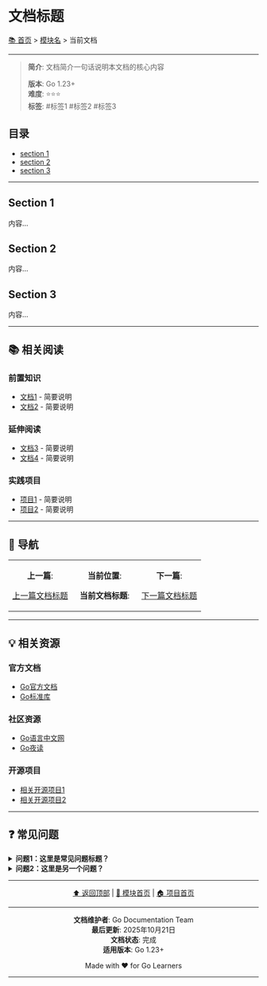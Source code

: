 # 文档标题

<!-- ===========================================
     导航组件模板 - 请根据实际情况调整路径
     =========================================== -->

<!-- 面包屑导航 -->
[📚 首页](../README.md) > [模块名](./README.md) > 当前文档

---

> **简介**: 文档简介一句话说明本文档的核心内容
>
> **版本**: Go 1.23+  
> **难度**: ⭐⭐⭐  
> **标签**: #标签1 #标签2 #标签3

## 目录

- [section 1](#section-1)
- [section 2](#section-2)
- [section 3](#section-3)

---

## Section 1

内容...

## Section 2

内容...

## Section 3

内容...

---

## 📚 相关阅读

### 前置知识

- [文档1](./path/to/doc1.md) - 简要说明
- [文档2](./path/to/doc2.md) - 简要说明

### 延伸阅读

- [文档3](./path/to/doc3.md) - 简要说明
- [文档4](./path/to/doc4.md) - 简要说明

### 实践项目

- [项目1](./path/to/project1.md) - 简要说明
- [项目2](./path/to/project2.md) - 简要说明

---

## 🔗 导航

<table>
<tr>
<td align="center" width="33%">

**上一篇**:

[上一篇文档标题](./prev-doc.md)

</td>
<td align="center" width="34%">

**当前位置**:

**当前文档标题**:

</td>
<td align="center" width="33%">

**下一篇**:

[下一篇文档标题](./next-doc.md)

</td>
</tr>
</table>

---

## 💡 相关资源

### 官方文档

- [Go官方文档](https://golang.org/doc/)
- [Go标准库](https://pkg.go.dev/std)

### 社区资源

- [Go语言中文网](https://studygolang.com/)
- [Go夜读](https://github.com/developer-learning/night-reading-go)

### 开源项目

- [相关开源项目1](https://github.com/...)
- [相关开源项目2](https://github.com/...)

---

## ❓ 常见问题

<details>
<summary><b>问题1：这里是常见问题标题？</b></summary>

答案内容...

</details>

<details>
<summary><b>问题2：这里是另一个问题？</b></summary>

答案内容...

</details>

---

<div align="center">

[⬆ 返回顶部](#文档标题) | [📖 模块首页](./README.md) | [🏠 项目首页](../README.md)

---

**文档维护者**: Go Documentation Team  
**最后更新**: 2025年10月21日  
**文档状态**: 完成  
**适用版本**: Go 1.23+

Made with ❤️ for Go Learners

</div>

---

<!-- ===========================================
     模板使用说明
     
     1. 面包屑路径
        - 根据文档层级调整 ../ 数量
        - 确保链接指向正确的README
     
     2. 元数据
        - version: 最低支持的Go版本
        - difficulty: ⭐(入门) ⭐⭐(基础) ⭐⭐⭐(中级) ⭐⭐⭐⭐(高级) ⭐⭐⭐⭐⭐(专家)
        - tags: 3-5个关键词标签
     
     3. 相关阅读
        - 前置知识: 需要先了解的内容
        - 延伸阅读: 相关深入内容
        - 实践项目: 配套实战项目
     
     4. 导航表格
        - 同一系列的文档建议添加
        - 非系列文档可以省略
     
     5. 常见问题
        - 使用<details>折叠，不占用过多空间
        - 列出3-5个最常见的问题
     
     6. 底部信息
        - 维护者、更新日期、状态、版本
        - 确保信息准确且及时更新
     
     =========================================== -->
